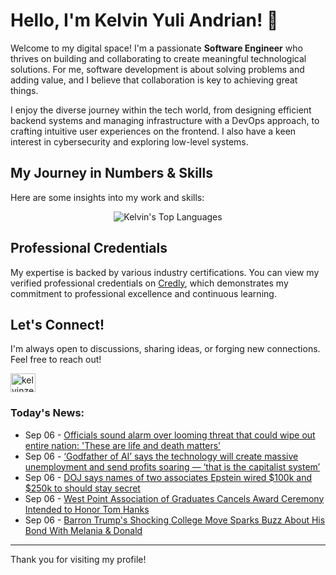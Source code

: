 # Hello, I'm Kelvin Yuli Andrian! 👋

Welcome to my digital space! I'm a passionate **Software Engineer** who thrives on building and collaborating to create meaningful technological solutions. For me, software development is about solving problems and adding value, and I believe that collaboration is key to achieving great things.

I enjoy the diverse journey within the tech world, from designing efficient backend systems and managing infrastructure with a DevOps approach, to crafting intuitive user experiences on the frontend. I also have a keen interest in cybersecurity and exploring low-level systems.

## My Journey in Numbers & Skills

Here are some insights into my work and skills:

<p align="center">
  <img src="https://github-readme-stats.vercel.app/api/top-langs/?username=kelvinzer0&layout=compact&theme=radical" alt="Kelvin's Top Languages" />
</p>

## Professional Credentials

My expertise is backed by various industry certifications. You can view my verified professional credentials on [Credly](https://www.credly.com/users/kelvin-yuli-andrian/badges), which demonstrates my commitment to professional excellence and continuous learning.

## Let's Connect!

I'm always open to discussions, sharing ideas, or forging new connections. Feel free to reach out!

<p align="left">
    <a href="https://linkedin.com/in/kelvinzero" target="blank"><img align="center" src="https://cdn.jsdelivr.net/npm/simple-icons@3.0.1/icons/linkedin.svg" alt="kelvinzero" height="30" width="40" /></a>
</p>

### Today's News:

<!-- feed start -->
- Sep 06 - [Officials sound alarm over looming threat that could wipe out entire nation: 'These are life and death matters'](https://www.yahoo.com/news/articles/officials-sound-alarm-over-looming-230000863.html)
- Sep 06 - [‘Godfather of AI’ says the technology will create massive unemployment and send profits soaring — ‘that is the capitalist system’](https://www.yahoo.com/news/articles/godfather-ai-says-technology-create-192740371.html)
- Sep 06 - [DOJ says names of two associates Epstein wired $100k and $250k to should stay secret](https://www.yahoo.com/news/articles/doj-says-names-two-associates-182943515.html)
- Sep 06 - [West Point Association of Graduates Cancels Award Ceremony Intended to Honor Tom Hanks](https://www.yahoo.com/news/articles/west-point-association-graduates-cancels-182225827.html)
- Sep 06 - [Barron Trump's Shocking College Move Sparks Buzz About His Bond With Melania & Donald](https://www.yahoo.com/entertainment/celebrity/articles/barron-trumps-shocking-college-move-150826054.html)
<!-- feed end -->

---

Thank you for visiting my profile!

